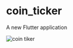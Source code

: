# coin_ticker

A new Flutter application

![coin tiker](https://user-images.githubusercontent.com/54541528/129398890-b54e88c6-607e-46f6-89ef-d756078356f3.gif)

